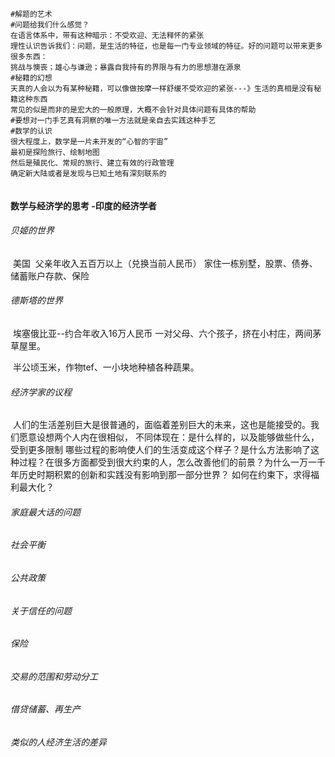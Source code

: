 ```shell
#解题的艺术
#问题给我们什么感觉？
在语言体系中，带有这种暗示：不受欢迎、无法释怀的紧张
理性认识告诉我们：问题，是生活的特征，也是每一门专业领域的特征。好的问题可以带来更多很多东西：
挑战与懊丧；雄心与谦逊；暴露自我持有的界限与有力的思想潜在源泉
#秘籍的幻想
天真的人会以为有某种秘籍，可以像做按摩一样舒缓不受欢迎的紧张---》生活的真相是没有秘籍这种东西
常见的似是而非的是宏大的一般原理，大概不会针对具体问题有具体的帮助
#要想对一门手艺真有洞察的唯一方法就是亲自去实践这种手艺
#数学的认识
很大程度上，数学是一片未开发的“心智的宇宙”
最初是探险旅行、绘制地图
然后是殖民化、常规的旅行、建立有效的行政管理
确定新大陆或者是发现与已知土地有深刻联系的


```











#### 数学与经济学的思考 -印度的经济学者

###### 贝姬的世界

​		美国
​		父亲年收入五百万以上（兑换当前人民币）
​		家住一栋别墅，股票、债券、储蓄账户存款、保险



###### 德斯塔的世界

​		埃塞俄比亚--约合年收入16万人民币
​		一对父母、六个孩子，挤在小村庄，两间茅草屋里。

​		半公顷玉米，作物tef、一小块地种植各种蔬果。	



###### 经济学家的议程

​		人们的生活差别巨大是很普通的，面临着差别巨大的未来，这也是能接受的。
​		我们愿意设想两个人内在很相似，
​		不同体现在：是什么样的，以及能够做些什么，受到更多限制
​		哪些过程的影响使人们的生活变成这个样子？是什么方法影响了这种过程？在很多方面都受到很大约束的人，怎么改善他们的前景？
​		为什么一万一千年历史时期积累的创新和实践没有影响到那一部分世界？
​		如何在约束下，求得福利最大化？





###### 家庭最大话的问题







###### 社会平衡







###### 公共政策



###### 关于信任的问题







###### 保险







###### 交易的范围和劳动分工







###### 借贷储蓄、再生产





###### 类似的人经济生活的差异